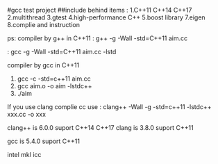 #gcc test project 
##include behind items :
1.C++11 C++14 C++17
2.multithread
3.gtest 
4.high-performance C++ 
5.boost library
7.eigen
8.complie and instruction



ps:
compiler by g++ in C++11
:   g++ -g -Wall -std=C++11 aim.cc 

:   gcc -g -Wall -std=C++11 aim.cc -lstd 

compiler by gcc in C++11

1. gcc -c -std=c++11 aim.cc     
2. gcc aim.o -o aim -lstdc++ 
3. ./aim  

If you use clang complie cc use 
:
clang++ -Wall -g -std=c++11 -lstdc++  xxx.cc -o xxx

clang++ is 6.0.0 suport C++14 C++17
clang   is 3.8.0 suport C++11

gcc     is 5.4.0 suport C++11 

intel  mkl    <coming soon>
icc           <coming soon>
